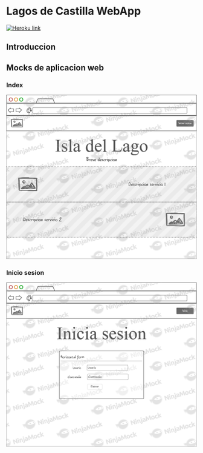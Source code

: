 # Lagos de Castilla WebApp

[![Heroku link](https://www.herokucdn.com/deploy/button.png)](https://isla-del-lago.herokuapp.com/)

## Introduccion

## Mocks de aplicacion web
### Index
![](screenshots/mock/Index.png)
### Inicio sesion
![](https://github.com/JCLGProjects/LagosDeCastilla-WebApp/blob/master/screenshots/mock/Inicio%20Sesion.png)
